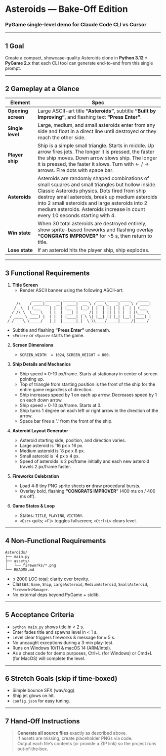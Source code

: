 # Asteroids — Bake-Off Edition  
### PyGame single-level demo for Claude Code CLI vs Cursor

---

## 1 Goal  
Create a compact, showcase-quality Asteroids clone in **Python 3.12 + PyGame 2.x** that each CLI tool can generate end-to-end from this single prompt.

---

## 2 Gameplay at a Glance  

| Element | Spec |
|---------|------|
| **Opening screen** | Large ASCII-art title **“Asteroids”**, subtitle **“Built by Improving”**, and flashing text **“Press Enter”**. |
| **Single level** | Large, medium, and small asteroids enter from any side and float in a direct line until destroyed or they reach the other side. |
| **Player ship** | Ship is a simple small triangle. Starts in middle. Up arrow fires jets. The longer it is pressed, the faster the ship moves. Down arrow slows ship. The longer it is pressed, the faster it slows. Turn with ← / → arrows. Fire dots with space bar. |
| **Asteroids** | Asteroids are randomly shaped combinations of small squares and small triangles but hollow inside. Classic Asteroids physics. Dots fired from ship destroy small asteroids, break up medium asteroids into 2 small asteroids and large asteroids into 2 medium asteroids. Asteroids increase in count every 10 seconds starting with 4.  |
| **Win state** | When 30 total asteroids are destroyed entirely, show sprite-based fireworks and flashing overlay **“CONGRATS IMPROVER”** for ~5 s, then return to title. |
| **Lose state** | If an asteroid hits the player ship, ship explodes. |

---

## 3 Functional Requirements  

1. **Title Screen**  
   - Render ASCII banner using the following ASCII-art:
```
            _____ _______ ______ _____   ____ _____ _____   _____ 
     /\    / ____|__   __|  ____|  __ \ / __ \_   _|  __ \ / ____|
    /  \  | (___    | |  | |__  | |__) | |  | || | | |  | | (___  
   / /\ \  \___ \   | |  |  __| |  _  /| |  | || | | |  | |\___ \ 
  / ____ \ ____) |  | |  | |____| | \ \| |__| || |_| |__| |____) |
 /_/    \_\_____/   |_|  |______|_|  \_\\____/_____|_____/|_____/

```
   - Subtitle and flashing **“Press Enter”** underneath.  
   - `<Enter>` or `<Space>` starts the game.  

2. **Screen Dimensions**  
   - `SCREEN_WIDTH  = 1024`, `SCREEN_HEIGHT = 800`.  

3. **Ship Details and Mechanics**  
   - Ship speed = 0-10 px/frame. Starts at stationary in center of screen pointing up.
   - Top of triangle from starting position is the front of the ship for the entire game regardless of direction.
   - Ship increases speed by 1 on each up arrow. Decreases speed by 1 on each down arrow.
   - Ship speed = 0-10 px/frame. Starts at 0.  
   - Ship turns 1 degree on each left or right arrow in the direction of the arrow.   
   - Space bar fires a '.' from the front of the ship.

4. **Asteroid Layout Generator**  
   - Asteroid starting side, position, and direction varies. 
   - Large asteroid is `16 px x 16 px.  
   - Medium asteroid is `8 px x 8 px.  
   - Small asteroid is `4 px x 4 px.  
   - Speed of asteroids is 2 px/frame initially and each new asteroid travels 2 px/frame faster. 


5. **Fireworks Celebration**  
   - Load 4‑8 tiny PNG sprite sheets **or** draw procedural bursts.  
   - Overlay bold, flashing **“CONGRATS IMPROVER”** (400 ms on / 400 ms off).

6. **Game States & Loop**  
   - States: `TITLE`, `PLAYING`, `VICTORY`.  
   - `<Esc>` quits; `<F1>` toggles fullscreen; `<Ctrl+L>` clears level.

---

## 4 Non-Functional Requirements  

```
Asteroids/
├── main.py
├── assets/
│   └── fireworks/*.png
└── README.md
```

* ≤ 2000 LOC total; clarity over brevity.  
* Classes: `Game`, `Ship`, `LargeAsteroid`, `MediumAsteroid`, `SmallAsteroid`, `FireworksManager`.  
* No external deps beyond PyGame + stdlib.

---

## 5 Acceptance Criteria  

- `python main.py` shows title in < 2 s.
- Enter fades title and spawns level in < 1 s.
- Level clear triggers fireworks & message for ≈ 5 s.
- No uncaught exceptions during a 3‑min play-test.
- Runs on Windows 10/11 & macOS 14 (ARM/Intel).
- As a cheat code for demo purposes, Ctrl+L (for Windows) or Cmd+L (for MacOS) will complete the level.

---

## 6 Stretch Goals (skip if time‑boxed)

- Simple bounce SFX (wav/ogg).  
- Ship jet glows on hit.  
- `config.json` for easy tuning.

---

## 7 Hand‑Off Instructions  

> **Generate all source files** exactly as described above.  
> If assets are missing, create placeholder PNGs via code.  
> Output each file’s contents (or provide a ZIP link) so the project runs out‑of‑the‑box.
